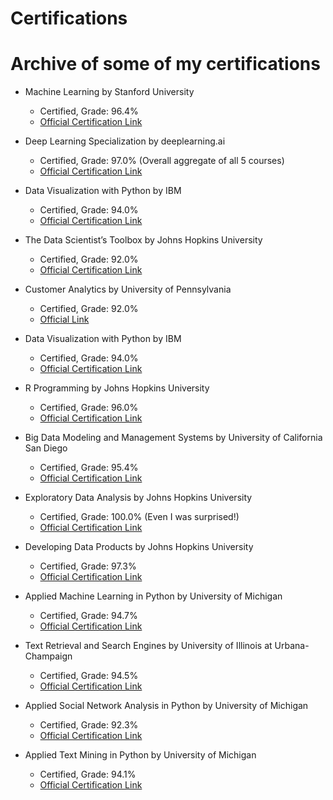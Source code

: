 # Certifications

# Archive of some of my certifications

- Machine Learning by Stanford University                                    
   - Certified, Grade: 96.4%
   - [Official Certification Link](https://www.coursera.org/account/accomplishments/verify/LDFQWVUJF5JM)
   
 - Deep Learning Specialization by deeplearning.ai
   - Certified, Grade: 97.0% (Overall aggregate of all 5 courses)
   - [Official Certification Link](https://www.coursera.org/account/accomplishments/specialization/FKT8QHMAEQ68)

- Data Visualization with Python by IBM                                      
   - Certified, Grade: 94.0%
   - [Official Certification Link](https://www.coursera.org/account/accomplishments/verify/GV2BQ2P6JWPX)

- The Data Scientist’s Toolbox by Johns Hopkins University                                      
   - Certified, Grade: 92.0%
   - [Official Certification Link](https://www.coursera.org/account/accomplishments/verify/H4TKV874RHFN)

 - Customer Analytics by University of Pennsylvania                                      
   - Certified, Grade: 92.0%
   - [Official Link](https://www.coursera.org/account/accomplishments/verify/VCWK5HVPQ9RV)

- Data Visualization with Python by IBM                                      
   - Certified, Grade: 94.0%
   - [Official Certification Link](https://www.coursera.org/account/accomplishments/verify/GV2BQ2P6JWPX)
   
- R Programming by Johns Hopkins University                                     
   - Certified, Grade: 96.0%
   - [Official Certification Link](https://www.coursera.org/account/accomplishments/verify/UBVY4AJ2RDVL)
   
- Big Data Modeling and Management Systems by University of California San Diego                                    
   - Certified, Grade: 95.4%
   - [Official Certification Link](https://www.coursera.org/account/accomplishments/verify/PD2MTH63WUNB)
   
- Exploratory Data Analysis by Johns Hopkins University                                    
   - Certified, Grade: 100.0% (Even I was surprised!)
   - [Official Certification Link](https://www.coursera.org/account/accomplishments/verify/Z6E6XFDPG2EF)
   
- Developing Data Products by Johns Hopkins University                                    
   - Certified, Grade: 97.3% 
   - [Official Certification Link](https://www.coursera.org/account/accomplishments/verify/TWFVL3RA5EA6)
   
- Applied Machine Learning in Python by University of Michigan                                    
   - Certified, Grade: 94.7% 
   - [Official Certification Link](https://www.coursera.org/account/accomplishments/verify/3CNHHXUKQWU8)
       
- Text Retrieval and Search Engines by University of Illinois at Urbana-Champaign                                    
   - Certified, Grade: 94.5% 
   - [Official Certification Link](https://www.coursera.org/account/accomplishments/verify/63BKD66EB9T5)
       
- Applied Social Network Analysis in Python by University of Michigan
   - Certified, Grade: 92.3% 
   - [Official Certification Link](https://www.coursera.org/account/accomplishments/verify/XT5SQ7T7GAQD)
   
- Applied Text Mining in Python by University of Michigan
   - Certified, Grade: 94.1% 
   - [Official Certification Link](https://www.coursera.org/account/accomplishments/verify/KQYHU68SGU7L)
   

     
     


   
 

   

